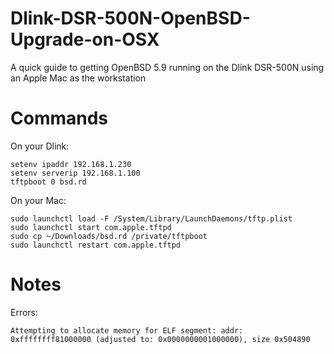 # Dlink-DSR-500N-OpenBSD-Upgrade-on-OSX
A quick guide to getting OpenBSD 5.9 running on the Dlink DSR-500N using an Apple Mac as the workstation

Commands
========

On your Dlink:

```
setenv ipaddr 192.168.1.230
setenv serverip 192.168.1.100
tftpboot 0 bsd.rd
```

On your Mac:

```
sudo launchctl load -F /System/Library/LaunchDaemons/tftp.plist
sudo launchctl start com.apple.tftpd
sudo cp ~/Downloads/bsd.rd /private/tftpboot
sudo launchctl restart com.apple.tftpd
```

Notes
=====

Errors:

```
Attempting to allocate memory for ELF segment: addr: 0xffffffff81000000 (adjusted to: 0x0000000001000000), size 0x504890
```
